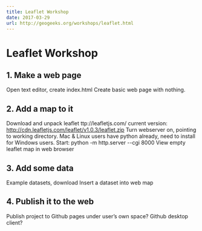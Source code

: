 ```yaml
---
title: Leaflet Workshop
date: 2017-03-29
url: http://geogeeks.org/workshops/leaflet.html
---
```


Leaflet Workshop
================

## 1. Make a web page

Open text editor, create index.html
Create basic web page with nothing.

## 2. Add a map to it

Download and unpack leaflet ttp://leafletjs.com/ current version: http://cdn.leafletjs.com/leaflet/v1.0.3/leaflet.zip
Turn webserver on, pointing to working directory. Mac & Linux users have python already, need to install for Windows users.  Start:  python -m http.server --cgi 8000
View empty leaflet map in web browser

## 3. Add some data

Example datasets, download
Insert a dataset into web map

## 4. Publish it to the web

Publish project to Github pages under user’s own space? Github desktop client?

